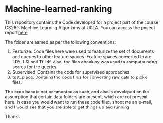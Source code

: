 # Machine-learned-ranking

This repository contains the Code developed for a project part of the course CS260: Machine Learning Algorithms at UCLA. 
You can access the project report [here](https://drive.google.com/file/d/0B3Ls838sEXFocFk5b0dERWFFTDQ/view?usp=sharing)

The folder are named as per the following conventions:

1. Featurize: Code files here were used to featurize the set of documents and queries to other feature spaces. Feature spaces converted to are LDA, LSI and Tf-idf. Also, the files check.py was used to computer ndcg scores for the queries.
2. Supervised: Contains the code for supervised approaches.
3. test_place: Contains the code files for converting raw data to pickle files.

The code base is not commented as such, and also is developed on the assumption that certain data folders are present, which are not present here. In case you would want to run these code files, shoot me an e-mail, and I would see that you are able to get things up and running

Thanks
